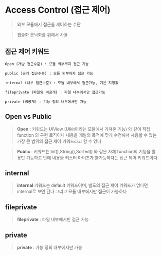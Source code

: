 # Access Control (접근 제어)

> 외부 모듈에서 접근을 제어하는 수단
 
> 캡슐화 은닉화를 위해서 사용

## 접근 제어 키워드

~~~
Open (개방 접근수준) : 모듈 외부까지 접근 가능

public (공개 접근수준) : 모듈 외부까지 접근 가능

internal (내부 접근수준) : 모듈 내부에서 접근가능, 기본 지정값 

fileprivate (파일외 비공개) : 파일 내부에서만 접근가능

private (비공개) : 기능 정의 내부에서만 가능	
~~~ 

## Open vs Public

> **Open** : 키워드는 UIView (UIkit이라는 모듈에서 가져온 기능) 와 같이 직접 function 의 구현 로직이나 내용을 개발의 목적에 맞게 수정해서 사용할 수 있는 가장 큰 범위의 접근 제어 키워드라고 할 수 있다

> **Public** : 키워드는 Int(),String(),Sorted() 와 같은 자체 function의 기능을 활용만 가능하고 안에 내용을 커스터 마이즈가 불가능하다는 접근 제어 키워드이다

## internal

> **internal** 키워드는 default 키워드이며, 별도의 접근 제어 키워드가 없다면 internal로 보면 된다 그리고 모듈 내부에서만 접근이 가능하다

## fileprivate

> **fileprivate** : 파일 내부에서만 접근 가능

## private

> **private** : 기능 정의 내부에서만 가능


